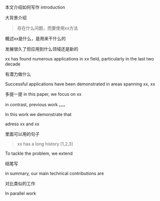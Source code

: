 本文介绍如何写作 introduction





大背景介绍

> 存在什么问题，而要使用xx方法



概述xx是什么，是用来干什么的



发展很久了但应用到什么领域还是新的

xx has found numerous applications in xx field, particularly in the last two decade

有潜力做什么



Successful applications have been demonstrated in areas spanning xx, xx



多提一提 in this paper, we focus on xx

in contrast, previous work 。。。



In this work we demonstrate that





adress xx and xx



里面可以用的句子

> xx has a long history [1,2,3]
>
> 





To tackle the problem, we extend





结尾写

in summary, our main technical contributions are 



对比类似的工作

In parallel work